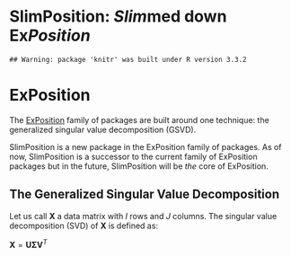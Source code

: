 SlimPosition: *Slim*med down Ex*Position*
================

<!-- 

-->
    ## Warning: package 'knitr' was built under R version 3.3.2

ExPosition
==========

The [ExPosition](https://cran.r-project.org/web/packages/ExPosition/index.html) family of packages are built around one technique: the generalized singular value decomposition (GSVD).

SlimPosition is a new package in the ExPosition family of packages. As of now, SlimPosition is a successor to the current family of ExPosition packages but in the future, SlimPosition will be *the* core of ExPosition.

The Generalized Singular Value Decomposition
--------------------------------------------

Let us call **X** a data matrix with
*I*
 rows and
*J*
 columns. The singular value decomposition (SVD) of **X** is defined as:

**X** = **U****Σ****V**<sup>*T*</sup>
